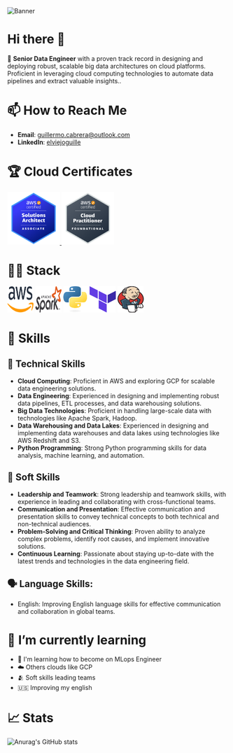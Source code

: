 
<!-- ![Banner](https://dataintegration.info/wp-content/uploads/2021/06/60586-developer-isometric-people-working-with-technology.gif) -->

<img src="https://dataintegration.info/wp-content/uploads/2021/06/60586-developer-isometric-people-working-with-technology.gif" alt="Banner" width="750" height="300" aling="center">

# Hi there 👋

🔭 **Senior Data Engineer** with a proven track record in designing and deploying robust, scalable big data architectures on cloud platforms. Proficient in leveraging cloud computing technologies to automate data pipelines and extract valuable insights..

<!--
**elviejoguille/elviejoguille** is a ✨ _special_ ✨ repository because its `README.md` (this file) appears on your GitHub profile.

Here are some ideas to get you started:

- 🔭 I’m currently working on ...
- 🌱 I’m currently learning ...
- 👯 I’m looking to collaborate on ...
- 🤔 I’m looking for help with ...
- 💬 Ask me about ...
- 📫 How to reach me: ...
- 😄 Pronouns: ...
- ⚡ Fun fact: ...
-->


# 📫 How to Reach Me
- **Email**: [guillermo.cabrera@outlook.com](mailto:guillermo.cabrera@outlook.com)
- **LinkedIn**: [elviejoguille](https://www.linkedin.com/in/elviejoguille/)

# 🏆 Cloud Certificates

<a href ="https://www.credly.com/badges/291ab8fa-c852-4472-aab3-1a8baf858be0/linked_in_profile">
    <img src="img/AWSSA.png" alt="c1" width="120" height="120">
</a>
<a href ="https://www.credly.com/badges/66d9f8f8-0b39-435d-a903-3f6af899b6eb/public_url">
    <img src="img/AWSCP.png" alt="c2" width="120" height="120">
</a>
<!-- - AWS Certified Solutions Architect - Associate [🥇](https://www.credly.com/badges/291ab8fa-c852-4472-aab3-1a8baf858be0/linked_in_profile)
- AWS Cloud Practitiones [🥈](https://www.credly.com/badges/66d9f8f8-0b39-435d-a903-3f6af899b6eb/public_url) -->

# 👨‍🔬 Stack

<img src="image.png" alt="c1" width="60" height="60"> <img src="image-2.png" alt="c1" width="60" height="60">
<img src="image-3.png" alt="c1" width="60" height="60"><img src="image-4.png" alt="c1" width="60" height="60">
<img src="image-5.png" alt="c1" width="60" height="60">


# 🧠 Skills

## 💪 **Technical Skills**

- **Cloud Computing**: Proficient in AWS and exploring GCP for scalable data engineering solutions.
- **Data Engineering**: Experienced in designing and implementing robust data pipelines, ETL processes, and data warehousing solutions.
- **Big Data Technologies**: Proficient in handling large-scale data with technologies like Apache Spark, Hadoop.
- **Data Warehousing and Data Lakes**: Experienced in designing and implementing data warehouses and data lakes using technologies like AWS Redshift and S3.
- **Python Programming**: Strong Python programming skills for data analysis, machine learning, and automation.

 
## 🐼 **Soft Skills**
- **Leadership and Teamwork**: Strong leadership and teamwork skills, with experience in leading and collaborating with cross-functional teams.
- **Communication and Presentation**: Effective communication and presentation skills to convey technical concepts to both technical and non-technical audiences.
- **Problem-Solving and Critical Thinking**: Proven ability to analyze complex problems, identify root causes, and implement innovative solutions.
- **Continuous Learning**: Passionate about staying up-to-date with the latest trends and technologies in the data engineering field.


##  🗣️ **Language Skills**:
- English: Improving English language skills for effective communication and collaboration in global teams.


# 🌱 I’m currently learning
- 🚀 I'm learning how to become on MLops Engineer
- ☁️ Others clouds like GCP
- 🫂 Soft skills leading teams
- 🇺🇸 Improving my english


# 📈 Stats

![Anurag's GitHub stats](https://github-readme-stats.vercel.app/api?username=elviejoguille&show_icons=true&theme=highcontrast)

<!-- ## 📈 Top Languages
![Top Languages](https://github-readme-stats.vercel.app/api/top-langs/?username=elviejoguille&layout=compact&theme=radical) -->